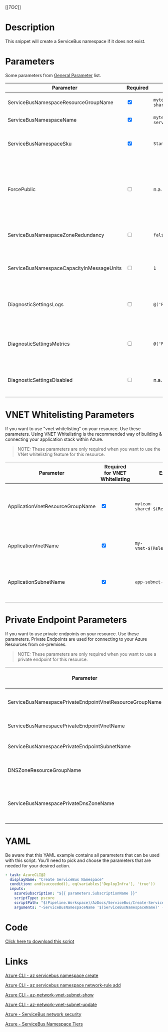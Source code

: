[[_TOC_]]

# Description

This snippet will create a ServiceBus namespace if it does not exist.

# Parameters

Some parameters from [General Parameter](/Azure/AzDocs-v1/Scripts) list.

| Parameter                                 | Required                        | Example Value                                    | Description                                                                                                                                                                                                                               |
| ----------------------------------------- | ------------------------------- | ------------------------------------------------ | ----------------------------------------------------------------------------------------------------------------------------------------------------------------------------------------------------------------------------------------- |
| ServiceBusNamespaceResourceGroupName      | <input type="checkbox" checked> | `myteam-shared-$(Release.EnvironmentName)`       | ResourceGroupName where the ServiceBus Namespace should be created                                                                                                                                                                        |
| ServiceBusNamespaceName                   | <input type="checkbox" checked> | `myteam-servicebusns-$(Release.EnvironmentName)` | This is the ServiceBus Namespace name to use.                                                                                                                                                                                             |
| ServiceBusNamespaceSku                    | <input type="checkbox" checked> | `Standard`                                       | This is the sku you can choose for your ServiceBus Namespace. You have a choice between 'Basic', 'Standard', 'Premium'.                                                                                                                   |
| ForcePublic                               | <input type="checkbox">         | n.a.                                             | If you are not using any networking settings, you need to pass this boolean to confirm you are willingly creating a public resource (to avoid unintended public resources). You can pass it as a switch without a value (`-ForcePublic`). |
| ServiceBusNamespaceZoneRedundancy         | <input type="checkbox">         | `false`                                          | Setting for making the servicebus namespace zone redundant. This can only be used with the Premium tier. Defaults to `false`.                                                                                                             |
| ServiceBusNamespaceCapacityInMessageUnits | <input type="checkbox">         | `1`                                              | Specifying the message units for your servicebus namespace. Can have the following input: `1`, `2`, `4`, `8`. Defaults to `1`.                                                                                                            |
| DiagnosticSettingsLogs                    | <input type="checkbox">         | `@('Requests';'MongoRequests';)`                 | If you want to enable a specific set of diagnostic settings for the category 'Logs'. By default, all categories for 'Logs' will be enabled.                                                                                               |
| DiagnosticSettingsMetrics                 | <input type="checkbox">         | `@('Requests';'MongoRequests';)`                 | If you want to enable a specific set of diagnostic settings for the category 'Metrics'. By default, all categories for 'Metrics' will be enabled.                                                                                         |
| DiagnosticSettingsDisabled                | <input type="checkbox">         | n.a.                                             | If you don't want to enable any diagnostic settings, you can pass this as a switch witout a value(`-DiagnosticsettingsDisabled`).                                                                                                         |

# VNET Whitelisting Parameters

If you want to use "vnet whitelisting" on your resource. Use these parameters. Using VNET Whitelisting is the recommended way of building & connecting your application stack within Azure.

> NOTE: These parameters are only required when you want to use the VNet whitelisting feature for this resource.

| Parameter                        | Required for VNET Whitelisting  | Example Value                              | Description                                                                   |
| -------------------------------- | ------------------------------- | ------------------------------------------ | ----------------------------------------------------------------------------- |
| ApplicationVnetResourceGroupName | <input type="checkbox" checked> | `myteam-shared-$(Release.EnvironmentName)` | The ResourceGroup where your VNET, for your ServiceBus Namespace, resides in. |
| ApplicationVnetName              | <input type="checkbox" checked> | `my-vnet-$(Release.EnvironmentName)`       | The name of the VNET the ServiceBus Namespace is in                           |
| ApplicationSubnetName            | <input type="checkbox" checked> | `app-subnet-4`                             | The subnetname for the subnet whitelist on the ServiceBus Namespace.          |

# Private Endpoint Parameters

If you want to use private endpoints on your resource. Use these parameters. Private Endpoints are used for connecting to your Azure Resources from on-premises.

> NOTE: These parameters are only required when you want to use a private endpoint for this resource.

| Parameter                                               | Required for Pvt Endpoint       | Example Value                              | Description                                                                                                                                                             |
| ------------------------------------------------------- | ------------------------------- | ------------------------------------------ | ----------------------------------------------------------------------------------------------------------------------------------------------------------------------- |
| ServiceBusNamespacePrivateEndpointVnetResourceGroupName | <input type="checkbox" checked> | `myteam-shared-$(Release.EnvironmentName)` | The ResourceGroup where your VNET, for your ServiceBus Namespace private endpoint, resides in.                                                                          |
| ServiceBusNamespacePrivateEndpointVnetName              | <input type="checkbox" checked> | `my-vnet-$(Release.EnvironmentName)`       | The name of the VNET to place the ServiceBus Namespace private endpoint in.                                                                                             |
| ServiceBusNamespacePrivateEndpointSubnetName            | <input type="checkbox" checked> | `app-subnet-3`                             | The name of the subnet where the ServiceBus Namespace's private endpoint will reside in.                                                                                |
| DNSZoneResourceGroupName                                | <input type="checkbox" checked> | `MyDNSZones-$(Release.EnvironmentName)`    | Make sure to use the shared DNS Zone resource group (you can only register a zone once per subscription).                                                               |
| ServiceBusNamespacePrivateDnsZoneName                   | <input type="checkbox">         | `privatelink.servicebus.windows.net`       | Defaults to `privatelink.servicebus.windows.net`. This defines which DNS Zone to use for the private ServiceBus Namespace endpoint. If you are unsure, use the default. |

# YAML

Be aware that this YAML example contains all parameters that can be used with this script. You'll need to pick and choose the parameters that are needed for your desired action.

```yaml
- task: AzureCLI@2
  displayName: "Create ServiceBus Namespace"
  condition: and(succeeded(), eq(variables['DeployInfra'], 'true'))
  inputs:
    azureSubscription: "${{ parameters.SubscriptionName }}"
    scriptType: pscore
    scriptPath: "$(Pipeline.Workspace)/AzDocs/ServiceBus/Create-ServiceBus-Namespace.ps1"
    arguments: "-ServiceBusNamespaceName '$(ServiceBusNamespaceName)' -ServiceBusNamespaceResourceGroupName '$(ServiceBusNamespaceResourceGroupName)' -ServiceBusNamespaceSku '$(ServiceBusNamespaceSku)' -ApplicationVnetResourceGroupName '$(ApplicationVnetResourceGroupName)' -ApplicationVnetName '$(ApplicationVnetName)' -ApplicationSubnetName '$(ApplicationSubnetName)' -ServiceBusNamespacePrivateEndpointVnetResourceGroupName '$(ServiceBusNamespacePrivateEndpointVnetResourceGroupName)' -ServiceBusNamespacePrivateEndpointVnetName '$(ServiceBusNamespacePrivateEndpointVnetName)' -ServiceBusNamespacePrivateEndpointSubnetName '$(ServiceBusNamespacePrivateEndpointSubnetName)' -DNSZoneResourceGroupName '$(DNSZoneResourceGroupName)' -ServiceBusNamespacePrivateDnsZoneName '$(ServiceBusNamespacePrivateDnsZoneName)' -ResourceTags $(Resource.Tags) -ServiceBusNamespaceZoneRedundancy $(ServiceBusNamespaceZoneRedundancy) -ServiceBusNamespaceCapacityInMessageUnits $(ServiceBusNamespaceCapacityInMessageUnits) -DiagnosticSettingsLogs $(DiagnosticSettingsLogs) -DiagnosticSettingsDisabled $(DiagnosticSettingsDisabled)"
```

# Code

[Click here to download this script](../../../../src/ServiceBus/Create-ServiceBus-Namespace.ps1)

# Links

[Azure CLI - az servicebus namespace create](https://docs.microsoft.com/nl-nl/cli/azure/servicebus/namespace?view=azure-cli-latest#az_servicebus_namespace_create)

[Azure CLI - az servicebus namespace network-rule add](https://docs.microsoft.com/nl-nl/cli/azure/servicebus/namespace/network-rule?view=azure-cli-latest#az_servicebus_namespace_network_rule_add)

[Azure CLI - az-network-vnet-subnet-show](https://docs.microsoft.com/en-us/cli/azure/network/vnet/subnet?view=azure-cli-latest#az-network-vnet-subnet-show)

[Azure CLI - az-network-vnet-subnet-update](https://docs.microsoft.com/en-us/cli/azure/network/vnet/subnet?view=azure-cli-latest#az-network-vnet-subnet-update)

[Azure - ServiceBus network security](https://docs.microsoft.com/en-us/azure/service-bus-messaging/network-security)

[Azure - ServiceBus Namespace Tiers](https://docs.microsoft.com/en-us/azure/service-bus-messaging/service-bus-create-namespace-portal)
